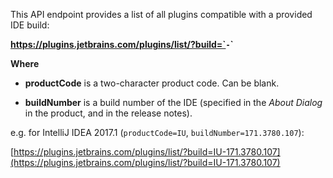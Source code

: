 [//]: # (title: Plugins List API)

This API endpoint provides a list of all plugins compatible with a provided IDE build:

**https://plugins.jetbrains.com/plugins/list/?build=`<productCode>`-`<buildNumber>`**

**Where**

* **productCode** is a two-character product code. Can be blank.

* **buildNumber** is a build number of the IDE (specified in the *About Dialog* in the product, and in the release notes).

e.g. for IntelliJ IDEA 2017.1 (`productCode=IU`, `buildNumber=171.3780.107`):

[https://plugins.jetbrains.com/plugins/list/?build=IU-171.3780.107](https://plugins.jetbrains.com/plugins/list/?build=IU-171.3780.107)
